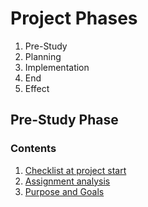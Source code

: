 <h1>Project Phases</h1>
<ol>
  <li>Pre-Study</li>
  <li>Planning</li>
  <li>Implementation</li>
  <li>End</li>
  <li>Effect</li>
</ol>

<h2>Pre-Study Phase</h2>
<h3>Contents</h3>
<ol>
  <li><a href="https://github.com/MDU-C2/Intelligent-Drone-Swarm/blob/main/pre-study/checklist-project-start.md">Checklist at project start</a></li>
  <li><a href="https://github.com/MDU-C2/Intelligent-Drone-Swarm/blob/main/pre-study/assignment-analysis.md">Assignment analysis</a></li>
  <li><a href="https://github.com/MDU-C2/Intelligent-Drone-Swarm/blob/main/pre-study/purpose-goals.md">Purpose and Goals</a></li>
</ol>
